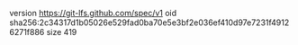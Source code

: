 version https://git-lfs.github.com/spec/v1
oid sha256:2c34317d1b05026e529fad0ba70e5e3bf2e036ef410d97e7231f49126271f886
size 419
